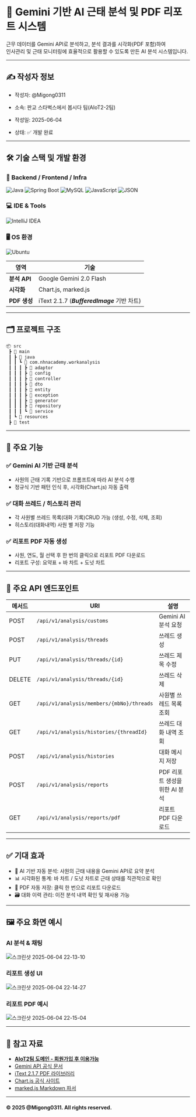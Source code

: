 # 📌 Gemini 기반 AI 근태 분석 및 PDF 리포트 시스템

근무 데이터를 Gemini API로 분석하고, 분석 결과를 시각화(PDF 포함)하여  
인사관리 및 근태 모니터링에 효율적으로 활용할 수 있도록 만든 AI 분석 시스템입니다.

---

## ✍ 작성자 정보
- 작성자: @Migong0311

- 소속: 판교 스타벅스에서 봅시다 팀(AIoT2-2팀)
- 작성일: 2025-06-04
- 상태: ✅ 개발 완료

---

## 🛠 기술 스택 및 개발 환경

### 🔧 Backend / Frontend / Infra

![Java](https://img.shields.io/badge/Java-007396?style=flat&logo=java&logoColor=white)
![Spring Boot](https://img.shields.io/badge/Spring_Boot-6DB33F?style=flat&logo=spring-boot&logoColor=white)
![MySQL](https://img.shields.io/badge/MySQL-4479A1?style=flat&logo=mysql&logoColor=white)
![JavaScript](https://img.shields.io/badge/JavaScript-F7DF1E?style=flat&logo=javascript&logoColor=black)
![JSON](https://img.shields.io/badge/JSON-000000?style=flat&logo=json&logoColor=white)

### 💻 IDE & Tools

![IntelliJ IDEA](https://img.shields.io/badge/IntelliJ_IDEA-000000?style=flat&logo=intellij-idea&logoColor=white)

### 🖥 OS 환경

![Ubuntu](https://img.shields.io/badge/Ubuntu-E95420?style=flat&logo=ubuntu&logoColor=white)


| 영역         | 기술                                      |
|------------|-----------------------------------------|
| **분석 API** | Google Gemini 2.0 Flash                 |
| **시각화**    | Chart.js, marked.js                     |
| **PDF 생성** | iText 2.1.7 (***BufferedImage*** 기반 차트) |

---

## 🗂 프로젝트 구조

```bash
📦 src
 ┣ 📂 main
 ┃ ┣ 📂 java
 ┃ ┃ ┗ 📂 com.nhnacademy.workanalysis
 ┃ ┃ ┃ ┣ 📂 adaptor
 ┃ ┃ ┃ ┣ 📂 config
 ┃ ┃ ┃ ┣ 📂 controller
 ┃ ┃ ┃ ┣ 📂 dto
 ┃ ┃ ┃ ┣ 📂 entity
 ┃ ┃ ┃ ┣ 📂 exception
 ┃ ┃ ┃ ┣ 📂 generator
 ┃ ┃ ┃ ┣ 📂 repository
 ┃ ┃ ┃ ┗ 📂 service
 ┃ ┗ 📂 resources
 ┣ 📂 test
```

---

## 🎯 주요 기능
### ✅ Gemini AI 기반 근태 분석
- 사원의 근태 기록 기반으로 프롬프트에 따라 AI 분석 수행
- 정규식 기반 패턴 인식 후, 시각화(Chart.js) 자동 출력

### ✅ 대화 쓰레드 / 히스토리 관리
- 각 사원별 쓰레드 목록(대화 기록)CRUD 가능 (생성, 수정, 삭제, 조회)
- 히스토리(대화내역) 사원 별 저장 기능

### ✅ 리포트 PDF 자동 생성
- 사원, 연도, 월 선택 후 한 번의 클릭으로 리포트 PDF 다운로드
- 리포트 구성: 요약표 + 바 차트 + 도넛 차트

---

## 📡 주요 API 엔드포인트
| 메서드    | URI                                       | 설명                   |
| ------ | ----------------------------------------- | -------------------- |
| POST   | `/api/v1/analysis/customs`                | Gemini AI 분석 요청      |
| POST   | `/api/v1/analysis/threads`                | 쓰레드 생성               |
| PUT    | `/api/v1/analysis/threads/{id}`           | 쓰레드 제목 수정            |
| DELETE | `/api/v1/analysis/threads/{id}`           | 쓰레드 삭제               |
| GET    | `/api/v1/analysis/members/{mbNo}/threads` | 사원별 쓰레드 목록 조회        |
| GET    | `/api/v1/analysis/histories/{threadId}`   | 쓰레드 대화 내역 조회         |
| POST   | `/api/v1/analysis/histories`              | 대화 메시지 저장            |
| POST   | `/api/v1/analysis/reports`                | PDF 리포트 생성을 위한 AI 분석 |
| GET    | `/api/v1/analysis/reports/pdf`            | 리포트 PDF 다운로드         |

---

## ✅ 기대 효과
- 📌 AI 기반 자동 분석: 사원의 근태 내용을 Gemini API로 요약 분석
- 📊 시각화된 통계: 바 차트 / 도넛 차트로 근태 상태를 직관적으로 확인
- 📁 PDF 자동 저장: 클릭 한 번으로 리포트 다운로드
- 🗃 대화 이력 관리: 이전 분석 내역 확인 및 재사용 가능

---

## 🖼 주요 화면 예시

### AI 분석 & 채팅
![스크린샷 2025-06-04 22-13-10](https://github.com/user-attachments/assets/39bcb1b5-f7ff-4c82-8077-fe5afb85982a)

### 리포트 생성 UI
![스크린샷 2025-06-04 22-14-27](https://github.com/user-attachments/assets/87a5dab0-d5a1-4961-a915-69eb1d0556bc)

### 리포트 PDF 예시                                                         

![스크린샷 2025-06-04 22-15-04](https://github.com/user-attachments/assets/77d0e73c-09f0-4119-afd4-4ae2af1e558f)

---

## 🙋 참고 자료
- **[AIoT2팀 도메인 - 회원가입 후 이용가능](https://aiot2.live/)**
- [Gemini API 공식 문서](https://ai.google.dev/gemini-api/docs?hl=ko)
- [iText 2.1.7 PDF 라이브러리](https://itextpdf.com)
- [Chart.js 공식 사이트](https://www.chartjs.org)
- [marked.js Markdown 파서](https://marked.js.org)

---

#### © 2025 @Migong0311. All rights reserved.
